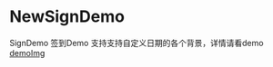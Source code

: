 # NewSignDemo
SignDemo
签到Demo 支持支持自定义日期的各个背景，详情请看demo
[demoImg](https://github.com/hjja1/SignDemo/blob/master/image/device-2018-03-26-152829.png)
